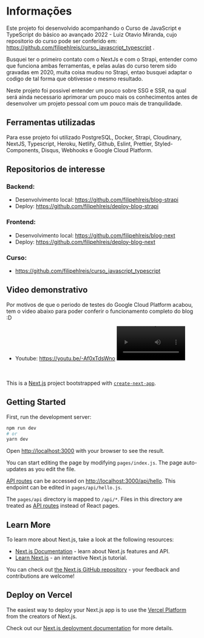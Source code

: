 # Informações

Este projeto foi desenvolvido acompanhando o Curso de JavaScript e TypeScript do básico ao avançado 2022 - Luiz Otavio Miranda, cujo repositorio do curso pode ser conferido em: https://github.com/filipehlreis/curso_javascript_typescript .

Busquei ter o primeiro contato com o NextJs e com o Strapi, entender como que funciona ambas ferramentas, e pelas aulas do curso terem sido gravadas em 2020, muita coisa mudou no Strapi, entao busquei adaptar o codigo de tal forma que obtivesse o mesmo resultado.

Neste projeto foi possivel entender um pouco sobre SSG e SSR, na qual será ainda necessario aprimorar um pouco mais os conhecimentos antes de desenvolver um projeto pessoal com um pouco mais de tranquilidade.

## Ferramentas utilizadas
Para esse projeto foi utilizado PostgreSQL, Docker, Strapi, Cloudinary, NextJS, Typescript, Heroku, Netlify, Github, Eslint, Prettier, Styled-Components, Disqus, Webhooks e Google Cloud Platform.

## Repositorios de interesse
### Backend: 
- Desenvolvimento local: https://github.com/filipehlreis/blog-strapi
- Deploy: https://github.com/filipehlreis/deploy-blog-strapi

### Frontend:
- Desenvolvimento local: https://github.com/filipehlreis/blog-next
- Deploy: https://github.com/filipehlreis/deploy-blog-next

### Curso:
- https://github.com/filipehlreis/curso_javascript_typescript

## Video demonstrativo
Por motivos de que o periodo de testes do Google Cloud Platform acabou, tem o video abaixo para poder conferir o funcionamento completo do blog :D
<br>
- Youtube: https://youtu.be/-Af0xTdsWno
<video src='https://youtu.be/-Af0xTdsWno' width=180 /> </video>
<br><br><br>


This is a [Next.js](https://nextjs.org/) project bootstrapped with [`create-next-app`](https://github.com/vercel/next.js/tree/canary/packages/create-next-app).

## Getting Started

First, run the development server:

```bash
npm run dev
# or
yarn dev
```

Open [http://localhost:3000](http://localhost:3000) with your browser to see the result.

You can start editing the page by modifying `pages/index.js`. The page auto-updates as you edit the file.

[API routes](https://nextjs.org/docs/api-routes/introduction) can be accessed on [http://localhost:3000/api/hello](http://localhost:3000/api/hello). This endpoint can be edited in `pages/api/hello.js`.

The `pages/api` directory is mapped to `/api/*`. Files in this directory are treated as [API routes](https://nextjs.org/docs/api-routes/introduction) instead of React pages.

## Learn More

To learn more about Next.js, take a look at the following resources:

- [Next.js Documentation](https://nextjs.org/docs) - learn about Next.js features and API.
- [Learn Next.js](https://nextjs.org/learn) - an interactive Next.js tutorial.

You can check out [the Next.js GitHub repository](https://github.com/vercel/next.js/) - your feedback and contributions are welcome!

## Deploy on Vercel

The easiest way to deploy your Next.js app is to use the [Vercel Platform](https://vercel.com/new?utm_medium=default-template&filter=next.js&utm_source=create-next-app&utm_campaign=create-next-app-readme) from the creators of Next.js.

Check out our [Next.js deployment documentation](https://nextjs.org/docs/deployment) for more details.
